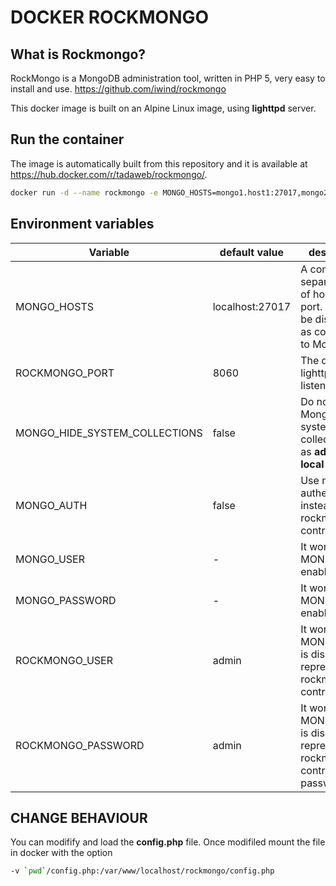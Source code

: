 DOCKER ROCKMONGO
================

## What is Rockmongo?
RockMongo is a MongoDB administration tool, written in PHP 5, very easy to install and use. 
https://github.com/iwind/rockmongo

This docker image is built on an Alpine Linux image, using **lighttpd** server.

## Run the container
The image is automatically built from this repository and it is available at https://hub.docker.com/r/tadaweb/rockmongo/.

```bash
docker run -d --name rockmongo -e MONGO_HOSTS=mongo1.host1:27017,mongo2.host2:27017,mongo3.host3:27018 -p 8050:8060 tadaweb/rockmongo:1.1.7
```

## Environment variables
| Variable | default value | description |
| -------- | ------------- | ----------- |
| MONGO_HOSTS | localhost:27017 | A comma separated list of hosts and port. They will be displayed as connections to Mongodb |
| ROCKMONGO_PORT | 8060 | The default lighttpd server listening port |
| MONGO_HIDE_SYSTEM_COLLECTIONS | false | Do not hide Mongodb system collection such as **admin** and **local** |
| MONGO_AUTH | false | Use mongodb authentication instead of rockmongo control users |
| MONGO_USER | -     | It works only if MONGO_AUTH enabled |
| MONGO_PASSWORD | - | It works only if MONGO_AUTH enabled |
| ROCKMONGO_USER | admin | It works only if MONGO_AUTH is disabled and represnts the rockmongo control user |
| ROCKMONGO_PASSWORD | admin | It works only if MONGO_AUTH is disabled and represents the rockmongo control user's password |

## CHANGE BEHAVIOUR
You can modifify and load the **config.php** file. Once modifiled mount the file in docker with the option  

```bash
-v `pwd`/config.php:/var/www/localhost/rockmongo/config.php 
```
